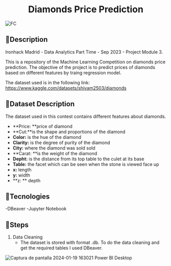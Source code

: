<div align="center">

# ******Diamonds Price Prediction****** </div>
![FC](https://github.com/AlanaCastillo/Ironhack-Project-Module-2/assets/141866356/9dd9d8f5-b8ed-4f90-add9-0e19dfd5cb35)



## 💎**Description**
Ironhack Madrid - Data Analytics Part Time - Sep 2023 - Project Module 3. 

This is a repository of the Machine Learning Competition on diamonds price prediction.
The objective of the project is to predict prices of diamonds based on different features by traing regression model.

The dataset used is in the following link:
https://www.kaggle.com/datasets/shivam2503/diamonds





## 💎**Dataset Description**
The dataset used in this contest contains different features about diamonds.

-  **Price: **price of diamond
- **Cut:**is the shape and proportions of the diamond
- **Color:** is the hue of the diamond
- **Clarity:**  is the degree of purity of the diamond
- **City:** where the diamond was sold sold
- **Carat: **is the weight of the diamond
- **Depht:** is the distance from its top table to the culet at its base
- **Table:**  the facet which can be seen when the stone is viewed face up
- **x:** length 
- **y:** width 
- **z: ** depth 



## 💎**Tecnologies**
-DBeaver
-Jupyter Notebook 

## 💎**Steps**
1. Data Cleaning 
	- The dataset is stored with format .db. To do the data cleaning and get the required tables I used DBeaver.



![Captura de pantalla 2024-01-19 163021](https://github.com/AlanaCastillo/Ironhack-Project-Module-2/assets/141866356/7a02eae5-5ec4-4469-a1b4-6655ca63a964)  Power BI Desktop




